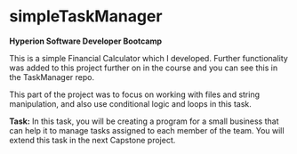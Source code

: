 # simpleTaskManager

**Hyperion Software Developer Bootcamp**

This is a simple Financial Calculator which I developed. 
Further functionality was added to this project further on in the course and you can see this in the TaskManager repo. 

This part of the project was to focus on working with files and string manipulation, and
also use conditional logic and loops in this task.

**Task:** 
In this task, you will be creating a program for a small business that can
help it to manage tasks assigned to each member of the team. You will
extend this task in the next Capstone project.

